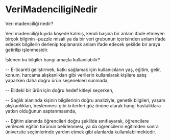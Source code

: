 # VeriMadenciligiNedir
Veri madenciliği nedir? 

  Veri madenciliği kıyıda köşede kalmış, kendi başına bir anlam ifade etmeyen birçok bilginin -puzzle misali
ya da bir veri grubunun içerisinden anlam ifade edecek bilgilerin derlenip toplanarak anlam ifade edecek 
şekilde bir araya getirilip işlenmesidir. 

İşlenen bu bilgiler hangi amaçla kullanılabilir?

-- E-ticareti geliştirmek, katkı sağlamak için kullanıcıların yaş, eğitim, gelir, konum, harcama alışkanlıkları
gibi verilerin kullanılarak kişilere satış yaparken daha doğru ürün seçenekleri sunmada,

-- Elideki bir ürün için doğru hedef kitleyi seçerken, 

-- Sağlık alanında kişinin bilgilerinin doğru analiziyle, genetik bilgileri, yaşam alışkanlıkları, beslenmesi 
gibi kriterleri göz önüne alarak hangi hastalıklara yatkın olduğunun saptanmasında, 

-- Eğitim alanında öğrencileri doğru şeklilde sınıflayarak, öğrencilere verilecek eğitim türünün belirlenmesi, 
ya da öğrencilerin eğitimden sonra üniversite seçimlerinde yardım etmek gibi alanlarda kullanılabilmektedir.
